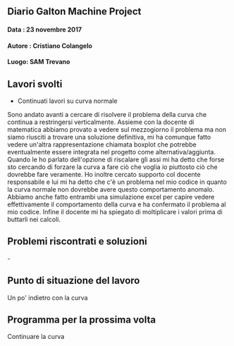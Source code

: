 ## Diario Galton Machine Project

#### Data : 23 novembre 2017 
#### Autore : Cristiano Colangelo
#### Luogo: SAM Trevano

## Lavori svolti

- Continuati lavori su curva normale

Sono andato avanti a cercare di risolvere il problema della curva che continua a restringersi verticalmente. Assieme con la docente di matematica abbiamo provato a vedere sul mezzogiorno il problema ma non siamo riusciti a trovare una soluzione definitiva, mi ha comunque fatto vedere un'altra rappresentazione chiamata boxplot che potrebbe eventualmente essere integrata nel progetto come alternativa/aggiunta. Quando le ho parlato dell'opzione di riscalare gli assi mi ha  detto che forse sto cercando di forzare la curva a fare ciò che voglia io piuttosto ciò che dovrebbe fare veramente. Ho inoltre cercato supporto col docente responsabile e lui mi ha detto che c'è un problema nel mio codice in quanto la curva normale non dovrebbe avere questo comportamento anomalo. Abbiamo anche fatto entrambi una simulazione excel per capire vedere effettivamente il comportamento della curva e ha confermato il problema al mio codice. Infine il docente mi ha spiegato di moltiplicare i valori prima di buttarli nei calcoli.

## Problemi riscontrati e soluzioni

\-

## Punto di situazione del lavoro

Un po' indietro con la curva 

## Programma per la prossima volta

Continuare la curva
